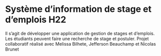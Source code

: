 # Système d’information de stage et d’emplois H22

Il s’agit de développer une application de gestion de stages et d’emplois.
Les étudiants peuvent faire une recherche de stage et postuler.
Projet collaboratif réalisé avec Melissa Bilhete, Jefferson Beauchamp et Nicolas Brunet
